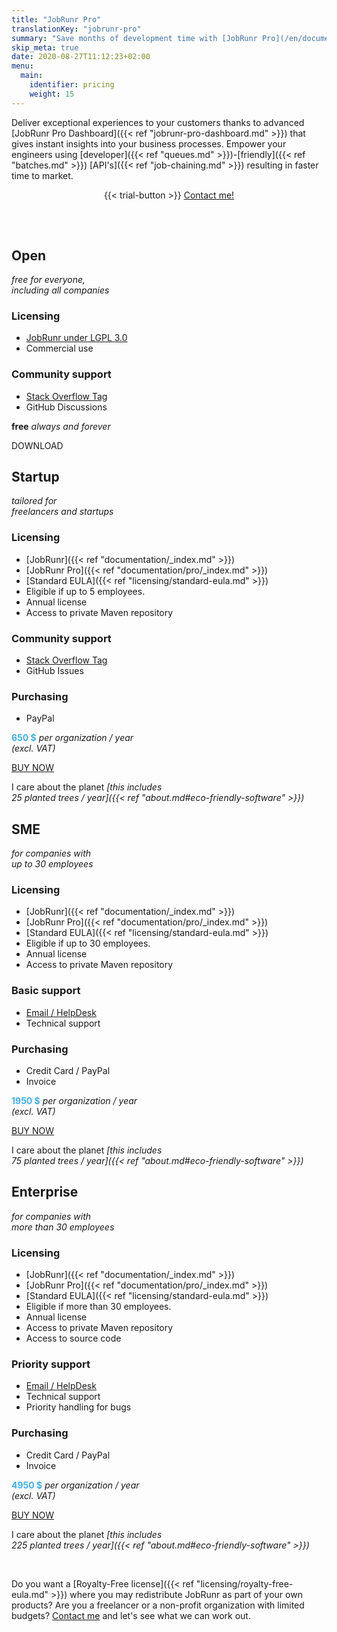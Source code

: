 ```yaml
---
title: "JobRunr Pro"
translationKey: "jobrunr-pro"
summary: "Save months of development time with [JobRunr Pro](/en/documentation/pro/ 'If you would develop the features of the Pro edition yourself, it would have an estimated cost of around 119.400 $\n(190 days of development at a rate of 600$). ') so you can handle the most difficult background job workflow challenges."
skip_meta: true
date: 2020-08-27T11:12:23+02:00
menu: 
  main: 
    identifier: pricing
    weight: 15
---
```


Deliver exceptional experiences to your customers thanks to advanced [JobRunr Pro Dashboard]({{< ref "jobrunr-pro-dashboard.md" >}}) that gives instant insights into your business processes. Empower your engineers using [developer]({{< ref "queues.md" >}})-[friendly]({{< ref "batches.md" >}}) [API's]({{< ref "job-chaining.md" >}}) resulting in faster time to market.

<div style="text-align: center; margin: -2rem 0 3rem 0;">
    {{< trial-button >}}
    <a href="/en/contact/" class="btn btn-black btn-lg" style="display: inline-block; margin: 2rem 0 0 0rem; height: 45px;">
        <span>Contact me!</span>
    </a>
</div>


<div class="plan-container">

<div class="plan plan-open">

## Open
<div class="no-margin">

_free for everyone,<br>including all companies_
</div>

### Licensing
- [JobRunr under LGPL 3.0](https://www.gnu.org/licenses/lgpl-3.0.html)
- Commercial use

### Community support
- [Stack Overflow Tag](https://stackoverflow.com/questions/ask?tags=java%20jobrunr)
- GitHub Discussions

<div class="buy">

__free__
_always and forever_

<a class="button">DOWNLOAD</a>
</div>
</div>

<div class="plan plan-startup">

## Startup
<div class="no-margin">

_tailored for <br>freelancers and startups_
</div>

### Licensing
- [JobRunr]({{< ref "documentation/_index.md" >}})
- [JobRunr Pro]({{< ref "documentation/pro/_index.md" >}})
- [Standard EULA]({{< ref "licensing/standard-eula.md" >}})
- Eligible if up to 5 employees.
- Annual license
- Access to private Maven repository

### Community support
- [Stack Overflow Tag](https://stackoverflow.com/questions/ask?tags=java%20jobrunr)
- GitHub Issues

### Purchasing
- PayPal 

<div class="buy">

<strong style='color: #3eb0ef;text-decoration: none; cursor: help' title='Can save you up to 50.000 $ (107 days of development at a rate of 500$)'>650 $</strong>
_per organization / year<br/>(excl. VAT)_

<a class="button" onclick="gtag('event', 'click_buy_pro', {'event_category': 'ecommerce', 'event_label' : 'plan_startup' });" href="/en/get-jobrunr-pro">BUY NOW</a>

<div class="eco-friendly">

I care about the planet
_[this includes <br/>25 planted trees / year]({{< ref "about.md#eco-friendly-software" >}})_
</div>
</div>
</div>

<div class="plan plan-business">

## SME
<div class="no-margin">

_for companies with <br>up to 30 employees_
</div>

### Licensing
- [JobRunr]({{< ref "documentation/_index.md" >}})
- [JobRunr Pro]({{< ref "documentation/pro/_index.md" >}})
- [Standard EULA]({{< ref "licensing/standard-eula.md" >}})
- Eligible if up to 30 employees.
- Annual license
- Access to private Maven repository

### Basic support
- [Email / HelpDesk](mailto:hello@jobrunr.io)
- Technical support

### Purchasing
- Credit Card / PayPal 
- Invoice

<div class="buy">

<strong style='color: #3eb0ef;text-decoration: none; cursor: help' title='Can save you up to 50.000 $ (107 days of development at a rate of 500$)'>1950 $</strong>
_per organization / year<br/>(excl. VAT)_

<a class="button" onclick="gtag('event', 'click_buy_pro', {'event_category': 'ecommerce', 'event_label' : 'plan_sme' });" href="/en/get-jobrunr-pro">BUY NOW</a>

<div class="eco-friendly">

I care about the planet
_[this includes <br/>75 planted trees / year]({{< ref "about.md#eco-friendly-software" >}})_
</div>
</div>
</div>

<div class="plan plan-enterprise">

## Enterprise
<div class="no-margin">

_for companies with <br>more than 30 employees_
</div>

### Licensing
- [JobRunr]({{< ref "documentation/_index.md" >}})
- [JobRunr Pro]({{< ref "documentation/pro/_index.md" >}})
- [Standard EULA]({{< ref "licensing/standard-eula.md" >}})
- Eligible if more than 30 employees.
- Annual license
- Access to private Maven repository
- Access to source code

### Priority support
- [Email / HelpDesk](mailto:hello@jobrunr.io)
- Technical support
- Priority handling for bugs

### Purchasing
- Credit Card / PayPal 
- Invoice

<div class="buy">

<strong style='color: #3eb0ef;text-decoration: none; cursor: help' title='Can save you up to 50.000 $ (107 days of development at a rate of 500$)'>4950 $</strong>
_per organization / year<br/>(excl. VAT)_

<a class="button" onclick="gtag('event', 'click_buy_pro', {'event_category': 'ecommerce', 'event_label' : 'plan_enterprise' });" href="/en/get-jobrunr-pro">BUY NOW</a>

<div class="eco-friendly">

I care about the planet
_[this includes <br/>225 planted trees / year]({{< ref "about.md#eco-friendly-software" >}})_
</div>
</div>
</div>
</div>

<br>

Do you want a [Royalty-Free license]({{< ref "licensing/royalty-free-eula.md" >}}) where you may redistribute JobRunr as part of your own products? Are you a freelancer or a non-profit organization with limited budgets? [Contact me](mailto:hello@jobrunr.io) and let's see what we can work out.